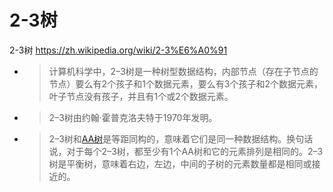 
# 2-3树

2-3树 https://zh.wikipedia.org/wiki/2-3%E6%A0%91
- > 计算机科学中，2–3树是一种树型数据结构，内部节点（存在子节点的节点）要么有2个孩子和1个数据元素，要么有3个孩子和2个数据元素，叶子节点没有孩子，并且有1个或2个数据元素。
- > 2–3树由约翰·霍普克洛夫特于1970年发明。
- > 2–3树和[AA树](https://zh.wikipedia.org/wiki/AA%E6%A0%91)是等距同构的，意味着它们是同一种数据结构。换句话说，对于每个2–3树，都至少有1个AA树和它的元素排列是相同的。2–3树是平衡树，意味着右边，左边，中间的子树的元素数量都是相同或接近的。
